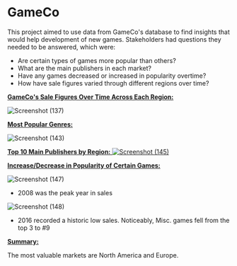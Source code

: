 # **GameCo**

This project aimed to use data from GameCo's database to find insights that would help development of new games. Stakeholders had questions they needed to be answered, which were:

- Are certain types of games more popular than others?
- What are the main publishers  in each market?
- Have any games decreased or increased in popularity overtime?
- How have sale figures varied through different regions over time? 


<ins>**GameCo's Sale Figures Over Time Across Each Region:**<ins/>

![Screenshot (137)](https://user-images.githubusercontent.com/93872864/142053392-880b758b-3439-45ea-815f-73f63326fa31.png)


<ins>**Most Popular Genres:**<ins/>

![Screenshot (143)](https://user-images.githubusercontent.com/93872864/142055763-14a0130d-f4d3-4e56-9ebc-0e633d75f02f.png)



<ins>**Top 10 Main Publishers by Region:**<ins/>
![Screenshot (145)](https://user-images.githubusercontent.com/93872864/142057456-23845728-b939-459c-9a4f-98c235fcff34.png)
  
 <ins>**Increase/Decrease in Popularity of Certain Games:**<ins/>
   
   ![Screenshot (147)](https://user-images.githubusercontent.com/93872864/142096499-ce14b28f-ef5f-4674-9f3a-adbf6fc0d3e1.png)

   - 2008 was the peak year in sales
   

   ![Screenshot (148)](https://user-images.githubusercontent.com/93872864/142096770-ff5f623d-da43-4e82-b3f7-f1afa79e9bb1.png)

   - 2016 recorded a historic low sales. Noticeably, Misc. games fell from the top 3 to #9
 
   
<ins>**Summary:**<ins/>
  
The most valuable markets are North America and Europe. 
   
 






